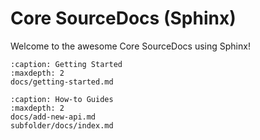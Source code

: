 # Core SourceDocs (Sphinx)

Welcome to the awesome Core SourceDocs using Sphinx!

```{toctree}
:caption: Getting Started
:maxdepth: 2
docs/getting-started.md
```

```{toctree}
:caption: How-to Guides
:maxdepth: 2
docs/add-new-api.md
subfolder/docs/index.md
```
